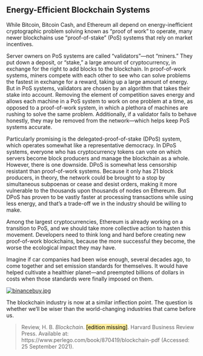 ## Energy-Efficient Blockchain Systems

While Bitcoin, Bitcoin Cash, and Ethereum all depend on energy-inefficient cryptographic problem solving known as “proof of work” to operate, many newer blockchains use “proof-of-stake” (PoS) systems that rely on market incentives. 

Server owners on PoS systems are called “validators”—not “miners.” They put down a deposit, or “stake,” a large amount of cryptocurrency, in exchange for the right to add blocks to the blockchain. In proof-of-work systems, miners compete with each other to see who can solve problems the fastest in exchange for a reward, taking up a large amount of energy. But in PoS systems, validators are chosen by an algorithm that takes their stake into account. Removing the element of competition saves energy and allows each machine in a PoS system to work on one problem at a time, as opposed to a proof-of-work system, in which a plethora of machines are rushing to solve the same problem. Additionally, if a validator fails to behave honestly, they may be removed from the network—which helps keep PoS systems accurate.

Particularly promising is the delegated-proof-of-stake (DPoS) system, which operates somewhat like a representative democracy. In DPoS systems, everyone who has cryptocurrency tokens can vote on which servers become block producers and manage the blockchain as a whole. However, there is one downside. DPoS is somewhat less censorship resistant than proof-of-work systems. Because it only has 21 block producers, in theory, the network could be brought to a stop by simultaneous subpoenas or cease and desist orders, making it more vulnerable to the thousands upon thousands of nodes on Ethereum. But DPoS has proven to be vastly faster at processing transactions while using less energy, and that’s a trade-off we in the industry should be willing to make.

Among the largest cryptocurrencies, Ethereum is already working on a transition to PoS, and we should take more collective action to hasten this movement. Developers need to think long and hard before creating new proof-of-work blockchains, because the more successful they become, the worse the ecological impact they may have.

Imagine if car companies had been wise enough, several decades ago, to come together and set emission standards for themselves. It would have helped cultivate a healthier planet—and preempted billions of dollars in costs when those standards were finally imposed on them. 

[![binancebuy.jpg](https://cdn.hashnode.com/res/hashnode/image/upload/v1644727580503/ar16NDVm5.jpeg)](https://accounts.binance.com/es-LA/register?ref=396138808)

The blockchain industry is now at a similar inflection point. The question is whether we’ll be wiser than the world-changing industries that came before us.

><div class="csl-entry">Review, H. B. <i>Blockchain</i>. <span style="background-color:#FEED9D;border-radius:4px;color:black;">[edition missing]</span>. Harvard Business Review Press. Available at: https://www.perlego.com/book/870419/blockchain-pdf (Accessed: 25 September 2021).</div>